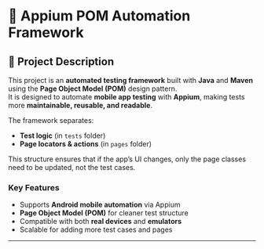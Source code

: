 # 📱 Appium POM Automation Framework

## 📌 Project Description
This project is an **automated testing framework** built with **Java** and  **Maven** using the **Page Object Model (POM)** design pattern.  
It is designed to automate **mobile app testing** with **Appium**, making tests more **maintainable, reusable, and readable**.

The framework separates:
- **Test logic** (in `tests` folder)
- **Page locators & actions** (in `pages` folder)

This structure ensures that if the app’s UI changes, only the page classes need to be updated, not the test cases.

### Key Features
- Supports **Android mobile automation** via Appium
- **Page Object Model (POM)** for cleaner test structure
- Compatible with both **real devices** and **emulators**
- Scalable for adding more test cases and pages

---
